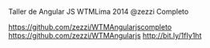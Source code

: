 Taller de Angular JS WTMLima 2014
@zezzi
Completo

https://github.com/zezzi/WTMAngularjscompleto
https://github.com/zezzi/WTMAngularjs
http://bit.ly/1fIy1ht